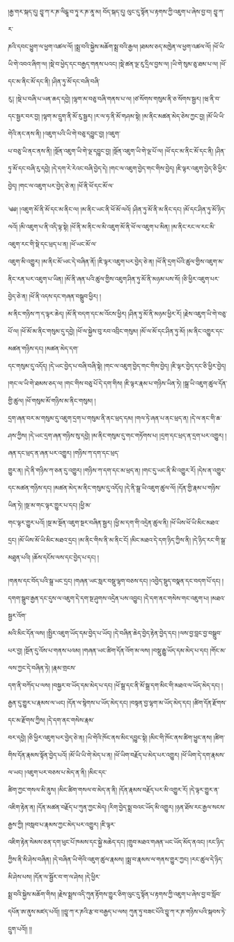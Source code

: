 ﻿  
།རྒྱ་གར་སྐད་དུ། བྱཱ་ཀ་ར་ཎ་ལིངྒཱ་བ་ཏཱ་ར་ཎ་ནཱ་མ། བོད་སྐད་དུ། ལུང་དུ་སྟོན་པ་རྟགས་ཀྱི་འཇུག་པ་ཞེས་བྱ་བ། བྱཱ་ཀ་ར་  
ཎའི་དབང་ཕྱུག་ལ་ཕྱག་འཚལ་ལོ། །སྨྲ་བའི་སྐྱེས་མཆོག་སྨྲ་བའི་རྒྱལ། །ཐམས་ཅད་མཁྱེན་ལ་ཕྱག་འཚལ་ལོ། །ཕོ་ཡི་ཡི་གེ་འབའ་ཞིག་ལ། །སྡེ་བ་ཕྱེད་དང་བརྒྱད་གནས་པའང། །སྡེ་ཚན་ལྔ་རུ་དྲིལ་བྱས་ལ། །ཡི་གེ་སུམ་ཅུ་ཐམ་པ་ལ། །ཕོ་དང་མ་ནིང་མོ་དང་ནི། །ཤིན་ཏུ་མོ་དང་བཞི་བཞི་  
རུ༑ །སྡེ་པ་བཞི་པ་ཡན་ཆད་དབྱེ། །ལྷག་མ་བཅུ་བཞི་གནས་པ་ལ། །ཙ་སོགས་གསུམ་ནི་ཅ་སོགས་སྦྱར། །ཝ་ནི་བ་དང་སྦྱར་བར་བྱ། །ལྷག་མ་དྲུག་ནི་མོ་རུ་སྦྱར། །ར་ལ་ཧ་ནི་མོ་གཤམ་སྟེ། །མ་ནིང་མཚན་མེད་ཅེས་ཀྱང་བྱ། །མོ་ཡི་ཡི་གེའི་ནང་ནས་ནི། །འཇུག་པའི་ཡི་གེ་བཅུ་དབྱུང་བྱ། །འཇུག་  
པ་བཅུ་ཡི་ནང་ནས་ནི། །སྔོན་འཇུག་ཡི་གེ་ལྔ་དབྱུང་བྱ། །སྔོན་འཇུག་ཡི་གེ་ལྔ་པོ་ལ། །ཕོ་དང་མ་ནིང་མོ་དང་ནི། །ཤིན་ཏུ་མོ་དང་བཞི་རུ་དབྱེ། །དེ་དག་རེ་རེའང་བཞི་བྱེད་དེ། །གང་ལ་འཇུག་བྱེད་གང་གིས་བྱེད། །ཇི་ལྟར་འཇུག་བྱེད་ཅི་ཕྱིར་བྱེད། །གང་ལ་འཇུག་པར་བྱེད་ཅེ་ན། །ཕོ་ནི་ཕོ་དང་མོ་ལ་  
  
༄༅། །འཇུག་མོ་ནི་མོ་དང་མ་ནིང་ལ། །མ་ནིང་ཡང་ནི་ཕོ་མོ་ལའོ། །ཤིན་ཏུ་མོ་ནི་མ་ནིང་དང། །མོ་དང་ཤིན་ཏུ་མོ་ཉིད་ལའོ། །མི་འཇུག་པ་ནི་འདི་ལྟ་སྟེ། །ཕོ་ནི་མ་ནིང་ལ་མི་འཇུག་མོ་ནི་ཕོ་ལ་འཇུག་པ་མིན། །མ་ནིང་རང་ལ་རང་མི་འཇུག་རང་གི་སྡེ་དང་ཕྲད་པ་ན། །ཕོ་ཡང་མོ་ལ་  
འཇུག་མི་འགྱུར། །མ་ནིང་མོ་ཡང་དེ་བཞིན་ནོ། །ཇི་ལྟར་འཇུག་པར་བྱེད་ཅེ་ན། །ཕོ་ནི་དྲག་པོའི་ཚུལ་གྱིས་འཇུག་མ་ནིང་རན་པར་འཇུག་པ་ཡིན། །མོ་ནི་ཞན་པའི་ཚུལ་གྱིས་འཇུག་ཤིན་ཏུ་མོ་ནི་མཉམ་པས་སོ། །ཅི་ཕྱིར་འཇུག་པར་བྱེད་ཅེ་ན། །ཕོ་ནི་འདས་དང་གཞན་བསྒྲུབ་ཕྱིར། །  
མ་ནིང་གཉིས་ཀ་ད་ལྟར་ཆེད། །མོ་ནི་བདག་དང་མ་འོངས་ཕྱིར། །ཤིན་ཏུ་མོ་ནི་མཉམ་ཕྱིར་རོ། །རྗེས་འཇུག་ཡི་གེ་བཅུ་པོ་ལ། །ཕོ་མོ་མ་ནིང་གསུམ་དུ་དབྱེ། །ཕོ་ལ་སྐྱེས་བུ་རབ་འབྲིང་གསུམ། །མོ་ལ་མོ་དང་ཤིན་ཏུ་མོ། །མ་ནིང་འགྱུར་དང་མཚན་གཉིས་དང། །མཚན་མེད་དག་  
དང་གསུམ་དུ་འདོད། །དེ་ཡང་བྱེད་པ་བཞི་བཞི་སྟེ། །གང་ལ་འཇུག་བྱེད་གང་གིས་བྱེད། །ཇི་ལྟར་བྱེད་དང་ཅི་ཕྱིར་བྱེད། །གང་ལ་ཡི་གེ་ཐམས་ཅད་ལ། །གང་གིས་བཅུ་པོ་དེ་དག་གིས། །ཇི་ལྟར་རྣམ་པ་གཉིས་ཡིན་ཏེ། །སྒྲ་ཡི་འཇུག་ཚུལ་དོན་གྱི་ཚུལ། །ཕོ་གསུམ་མོ་གཉིས་མ་ནིང་གསུམ། །  
དྲག་ཞན་བར་མ་གསུམ་དུ་འཇུག་དྲག་པ་གསུམ་ནི་ནང་ཕྲད་དམ། །གལ་ཏེ་ཞན་པ་ནང་ཕྲད་ན། །དེ་ལ་ནང་གི་ཆ་ཤས་ཀྱིས། །དེ་ཡང་དྲག་ཞན་གཉིས་སུ་དབྱེ། །མ་ནིང་གསུམ་དུ་གང་གཏོགས་པ། །དྲག་དང་ཕྲད་ན་དྲག་པར་འགྱུར། །ཞན་དང་ཕྲད་ན་ཞན་པར་འགྱུར། །གཉིས་ཀ་དག་དང་ཕྲད་  
གྱུར་ན། །དེ་ནི་གཉིས་ཀ་ཅན་དུ་འགྱུར། །གཉིས་ཀ་དག་དང་མ་ཕྲད་ན། །གང་དུ་ཡང་ནི་མི་འགྱུར་རོ། །དེས་ན་འགྱུར་དང་མཚན་གཉིས་དང། །མཚན་མེད་མ་ནིང་གསུམ་དུ་འདོད། །དེ་ནི་སྒྲ་ཡི་འཇུག་ཚུལ་ལོ། །དོན་གྱི་རྣམ་པ་གཉིས་ཡིན་ཏེ། །སྔ་མ་གང་ལྟར་གྱུར་པ་དང། །ཕྱི་མ་  
གང་ལྟར་གྱུར་པའོ། །སྔ་མ་སྔོན་འཇུག་སྔར་བཞིན་སྦྱར། །ཕྱི་མ་དག་གི་འདྲེན་ཚུལ་ནི། །ཕོ་ཡིས་ཕོ་ཡི་མིང་མཐའ་དྲང། །མོ་ཡིས་མོ་ཡི་མིང་མཐའ་དྲང། །མ་ནིང་གིས་ནི་མ་ནིང་ངོ། །མིང་མཐའ་དེ་དག་ཉིད་ཀྱིས་ནི། །དེ་ཉིད་རང་གི་སྒྲ་མཐུན་པའི། །ཆོས་དངོས་ལས་དང་བྱེད་པ་དང། །  
  
།གནས་དང་བོད་པའི་སྒྲ་ཡང་དྲང། །གཞན་ཡང་སླར་བསྡུ་ལྷག་བཅས་དང། །འབྱེད་སྡུད་བསྣན་དང་བདག་པོ་དང། །དགག་སྒྲུབ་རྒྱན་དང་དུས་ལ་འཇུག་དེ་དག་སྔ་ཤུགས་འདྲེན་པས་འབྱུང། །དེ་དག་ནང་གསེས་གང་འཇུག་པ། །མཐའ་སྦྱར་འོག་  
མའི་མིང་དོན་ལས། །སྤྱིར་འཇུག་ཡོད་དམ་བྱེད་པ་ཡོད། །དེ་བཞིན་ཆེད་བྱེད་རྟེན་བྱེད་དང། །ལས་བྱ་བླང་བྱ་བསྒྲུབ་པར་བྱ། །སྔོན་དུ་འོས་པ་གནས་པའམ། །གཞན་ཡང་ཚིག་དོན་འོག་མ་ལས། །བསྡུ་རྒྱུ་ཡོད་དམ་མེད་པ་དང། །གོང་མ་ལས་ཀྱང་དེ་བཞིན་ཏེ། །རྣམ་གྲངས་  
དག་ནི་བཀོད་པ་ལས། །བསྐྱར་བ་ཡོད་དམ་མེད་པ་དང། །ཕོ་སྒྲ་དང་ནི་མོ་སྒྲ་དག་མིང་གི་མཐའ་ལ་ཡོད་མེད་དང། །རྒྱན་དུ་གྱུར་པ་རྣམས་ལ་ཡང། །དོན་ལ་སྙེགས་པ་ཡོད་མེད་དང། །བསྟན་བྱ་ལྷག་མ་ཡོད་མེད་དང། །ཚིག་དོན་རྫོགས་དང་མ་རྫོགས་ཀྱིས། །དེ་དག་ནང་གསེས་རྣམ་  
བར་དབྱེ། །ཅི་ཕྱིར་འཇུག་པར་བྱེད་ཅེ་ན། །ཡི་གེའི་ཁོང་ནས་མིང་དབྱུང་སྟེ། །མིང་གི་ཁོང་ནས་ཚིག་ཕྱུང་ནས། །ཚིག་གིས་དོན་རྣམས་སྟོན་བྱེད་པའོ། །མོ་ཡི་ཡི་གེ་མེད་པ་ན། །ཕོ་ཡིག་བརྗོད་པ་མེད་པར་འགྱུར། །ཕོ་ཡིག་དེ་དག་རྣམས་ལ་ཡང། །འཇུག་པར་བཅས་པ་མེད་ན་ནི། །མིང་དང་  
ཚིག་ཀྱང་གསལ་མི་ནུས། །མིང་ཚིག་གསལ་བ་མེད་ན་ནི། །དོན་རྣམས་བརྗོད་པར་མི་འགྱུར་རོ། །དེ་ལྟར་གྱུར་ན་འཇིག་རྟེན་ན། །དོན་མཚན་བརྗོད་པ་ཀུན་ཀྱང་མེད། །རིག་བྱེད་སྨྲ་བའང་ཡོད་མི་འགྱུར། །ཉན་ཐོས་རང་རྒྱལ་སངས་རྒྱས་ཀྱི། །བསླབ་པ་རྣམས་ཀྱང་མེད་པར་འགྱུར། །ཇི་ལྟར་  
འཇིག་རྟེན་སེམས་ཅན་དག་ཕུང་པོ་ཁམས་དང་སྐྱེ་མཆེད་དང། །གྲུབ་མཐའ་གཞན་ཡང་ཡོད་མོད་ནའང། །རང་ཉིད་ཀྱིས་ནི་མི་ཤེས་བཞིན། །དེ་བཞིན་ཡི་གེའི་འཇུག་ཚུལ་རྣམས། །སྨྲ་བ་རྣམས་ལ་གནས་གྱུར་ཀྱང། །རང་ཚུལ་དེ་ཉིད་མི་ཤེས་པས། །དོན་ལ་སྦྱོར་བ་ག་ལ་ཤེས། །དེ་ཕྱིར་  
སྨྲ་བའི་སྐྱེས་མཆོག་གིས། །རྗེས་སྨྲས་འདི་ཀུན་རྟོགས་གྱུར་ཅིག་ལུང་དུ་སྟོན་པ་རྟགས་ཀྱི་འཇུག་པ་ཞེས་བྱ་བ་སློབ་དཔོན་ཨ་ནུས་མཛད་པའོ།། །།བྱཱ་ཀ་ར་ཎའི་རྩ་བ་བརྒྱད་པ་ལས། ཀུན་ཏུ་བཟང་པོའི་བྱཱ་ཀ་ར་ཎ་གཉིས་པའི་སྐབས་ཏེ་དྲུག་པའོ།། །།  
  
  
